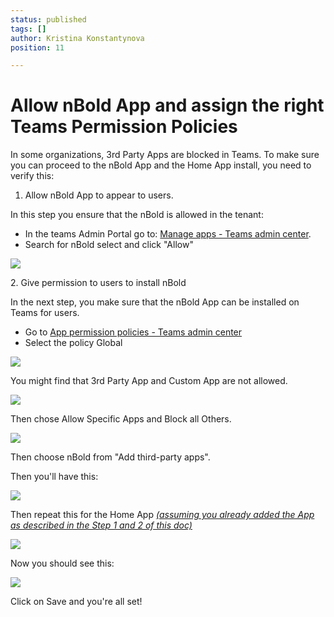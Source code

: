 ```yaml
---
status: published
tags: []
author: Kristina Konstantynova
position: 11

---
```

# Allow nBold App and assign the right Teams Permission Policies

In some organizations, 3rd Party Apps are blocked in Teams. To make sure you can proceed to the nBold App and the Home App install, you need to verify this:

1. Allow nBold App to appear to users.

In this step you ensure that the nBold is allowed in the tenant:

* In the teams Admin Portal go to: [Manage apps - Teams admin center](https://admin.teams.microsoft.com/policies/manage-apps).
* Search for nBold select and click "Allow"

![](/uploads/allow.png)

2\. Give permission to users to install nBold

In the next step, you make sure that the nBold App can be installed on Teams for users.

* Go to [App permission policies - Teams admin center](https://admin.teams.microsoft.com/policies/app-permission)
* Select the policy Global

![](https://downloads.intercomcdn.com/i/o/296058917/e23dcf442aed7e20cf6693de/image.png)

You might find that 3rd Party App and Custom App are not allowed.

![](https://downloads.intercomcdn.com/i/o/296060994/80c04b3a5e5afcc1161d28c0/image.png)

Then chose Allow Specific Apps and Block all Others.

![](https://downloads.intercomcdn.com/i/o/296061679/53bb25cdb7b09ee625ac6855/image.png)

Then choose nBold from "Add third-party apps".

Then you'll have this:

![](/uploads/allow-1.png)

Then repeat this for the Home App [_(assuming you already added the App as described in the Step 1 and 2 of this doc)_](https://docs.nbold.co/quickstart/set-up-the-home-page.html)

![](/uploads/allow2.png)

Now you should see this:

![](/uploads/allow3.png)

Click on Save and you're all set!